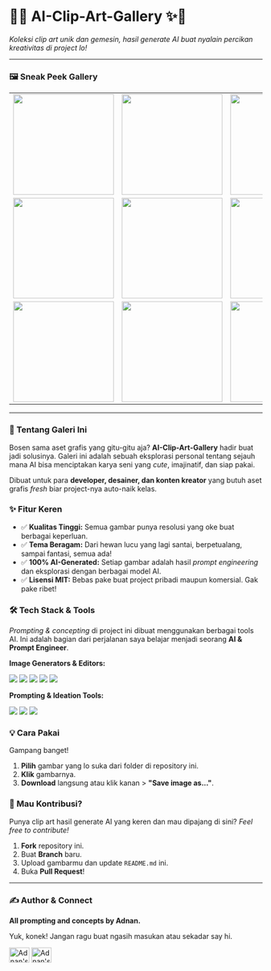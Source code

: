 # 🎨✨ AI-Clip-Art-Gallery ✨🎨

*Koleksi clip art unik dan gemesin, hasil generate AI buat nyalain percikan kreativitas di project lo!*


---

### 🖼️ Sneak Peek Gallery

| | | |
|:----------------------------------------------------------:|:----------------------------------------------------------:|:-------------------------------------------------------------:|
| <img src="img/" width="200"> | <img src="/img" width="200"> | <img src="img/" width="200"> |
| <img src="img/" width="200"> | <img src="img/" width="200"> | <img src="img/" width="200"> |
| <img src="img/" width="200"> | <img src="img/" width="200"> | <img src="img/" width="200"> |

---

### 🚀 Tentang Galeri Ini

Bosen sama aset grafis yang gitu-gitu aja? **AI-Clip-Art-Gallery** hadir buat jadi solusinya. Galeri ini adalah sebuah eksplorasi personal tentang sejauh mana AI bisa menciptakan karya seni yang *cute*, imajinatif, dan siap pakai.

Dibuat untuk para **developer, desainer, dan konten kreator** yang butuh aset grafis *fresh* biar project-nya auto-naik kelas.

### ✨ Fitur Keren

* ✅ **Kualitas Tinggi:** Semua gambar punya resolusi yang oke buat berbagai keperluan.
* ✅ **Tema Beragam:** Dari hewan lucu yang lagi santai, berpetualang, sampai fantasi, semua ada!
* ✅ **100% AI-Generated:** Setiap gambar adalah hasil *prompt engineering* dan eksplorasi dengan berbagai model AI.
* ✅ **Lisensi MIT:** Bebas pake buat project pribadi maupun komersial. Gak pake ribet!

### 🛠️ Tech Stack & Tools

*Prompting & concepting* di project ini dibuat menggunakan berbagai tools AI. Ini adalah bagian dari perjalanan saya belajar menjadi seorang **AI & Prompt Engineer**.

**Image Generators & Editors:**
<p align="left">
  <a href="https://www.midjourney.com/" target="_blank"><img src="https://img.shields.io/badge/Midjourney-000000?style=for-the-badge&logo=midjourney&logoColor=white" /></a>
  <a href="https://leonardo.ai/" target="_blank"><img src="https://img.shields.io/badge/Leonardo_Ai-6A26D9?style=for-the-badge&logo=leonardoai&logoColor=white" /></a>
  <a href="https://stability.ai/" target="_blank"><img src="https://img.shields.io/badge/Stable_Diffusion-000000?style=for-the-badge&logo=stabilityai&logoColor=white" /></a>
  <a href="https://openai.com/dall-e-3" target="_blank"><img src="https://img.shields.io/badge/DALL·E_3-412991?style=for-the-badge&logo=openai&logoColor=white" /></a>
  <a href="https://www.adobe.com/products/photoshop.html" target="_blank"><img src="https://img.shields.io/badge/Photoshop-31A8FF?style=for-the-badge&logo=Adobe%20Photoshop&logoColor=black" /></a>
</p>

**Prompting & Ideation Tools:**
<p align="left">
  <a href="https://chat.openai.com/" target="_blank"><img src="https://img.shields.io/badge/ChatGPT-74aa9c?style=for-the-badge&logo=openai&logoColor=white" /></a>
  <a href="https://gemini.google.com/" target="_blank"><img src="https://img.shields.io/badge/Gemini-8E77EE?style=for-the-badge&logo=google-gemini&logoColor=white" /></a>
  <a href="https://github.com/features/copilot" target="_blank"><img src="https://img.shields.io/badge/GitHub_Copilot-000000?style=for-the-badge&logo=github&logoColor=white" /></a>
</p>

### 💡 Cara Pakai

Gampang banget!
1.  **Pilih** gambar yang lo suka dari folder di repository ini.
2.  **Klik** gambarnya.
3.  **Download** langsung atau klik kanan > **"Save image as..."**.

### 🤝 Mau Kontribusi?

Punya clip art hasil generate AI yang keren dan mau dipajang di sini? *Feel free to contribute!*
1.  **Fork** repository ini.
2.  Buat **Branch** baru.
3.  Upload gambarmu dan update `README.md` ini.
4.  Buka **Pull Request**!

---

### ✍️ Author & Connect

**All prompting and concepts by Adnan.**

Yuk, konek! Jangan ragu buat ngasih masukan atau sekadar say hi.

<p align="left">
<a href="https://github.com/aadnanmt" target="blank"><img align="center" src="https://skillicons.dev/icons?i=github" alt="Adnan's GitHub" height="30" width="40" /></a>
<a href="https://instagram.com/aadnanmt" target="blank"><img align="center" src="https://skillicons.dev/icons?i=instagram" alt="Adnan's Instagram" height="30" width="40" /></a>

